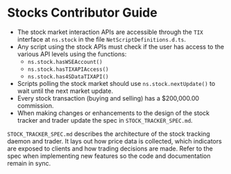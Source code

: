 # Stocks Contributor Guide

- The stock market interaction APIs are accessible through the `TIX`
  interface at `ns.stock` in the file `NetScriptDefinitions.d.ts`.
- Any script using the stock APIs must check if the user has access to
  the various API levels using the functions:
  - `ns.stock.hasWSEAccount()`
  - `ns.stock.hasTIXAPIAccess()`
  - `ns.stock.has4SDataTIXAPI()`
- Scripts polling the stock market should use `ns.stock.nextUpdate()`
  to wait until the next market update.
- Every stock transaction (buying and selling) has a $200,000.00
  commission.
- When making changes or enhancements to the design of the stock
  tracker and trader update the spec in `STOCK_TRACKER_SPEC.md`.

`STOCK_TRACKER_SPEC.md` describes the architecture of the stock
tracking daemon and trader. It lays out how price data is collected,
which indicators are exposed to clients and how trading decisions are
made. Refer to the spec when implementing new features so the code and
documentation remain in sync.
